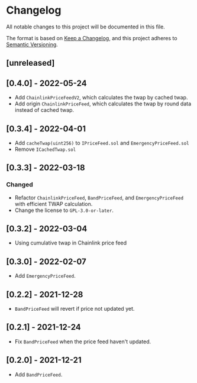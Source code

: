 # Changelog

All notable changes to this project will be documented in this file.

The format is based on [Keep a Changelog](https://keepachangelog.com/en/1.0.0/),
and this project adheres to [Semantic Versioning](https://semver.org/spec/v2.0.0.html).

## [unreleased]
## [0.4.0] - 2022-05-24
- Add `ChainlinkPriceFeedV2`, which calculates the twap by cached twap.
- Add origin `ChainlinkPriceFeed`, which calculates the twap by round data instead of cached twap.

## [0.3.4] - 2022-04-01
- Add `cacheTwap(uint256)` to `IPriceFeed.sol` and `EmergencyPriceFeed.sol`
- Remove `ICachedTwap.sol`

## [0.3.3] - 2022-03-18

### Changed

- Refactor `ChainlinkPriceFeed`, `BandPriceFeed`, and `EmergencyPriceFeed` with efficient TWAP calculation.
- Change the license to `GPL-3.0-or-later`.

## [0.3.2] - 2022-03-04

- Using cumulative twap in Chainlink price feed

## [0.3.0] - 2022-02-07

- Add `EmergencyPriceFeed`.

## [0.2.2] - 2021-12-28

- `BandPriceFeed` will revert if price not updated yet.

## [0.2.1] - 2021-12-24

- Fix `BandPriceFeed` when the price feed haven't updated.

## [0.2.0] - 2021-12-21

- Add `BandPriceFeed`.
